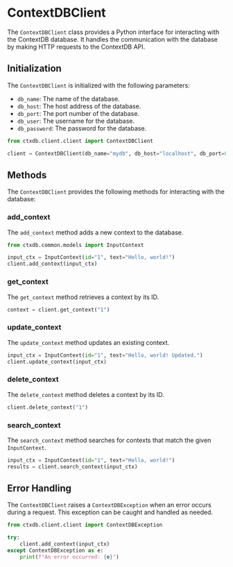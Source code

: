 # ContextDBClient

The `ContextDBClient` class provides a Python interface for interacting with the ContextDB database. It handles the communication with the database by making HTTP requests to the ContextDB API.

## Initialization

The `ContextDBClient` is initialized with the following parameters:

- `db_name`: The name of the database.
- `db_host`: The host address of the database.
- `db_port`: The port number of the database.
- `db_user`: The username for the database.
- `db_password`: The password for the database.

```python
from ctxdb.client.client import ContextDBClient

client = ContextDBClient(db_name="mydb", db_host="localhost", db_port=8000, db_user="user", db_password="password")
```

## Methods

The `ContextDBClient` provides the following methods for interacting with the database:

### add_context

The `add_context` method adds a new context to the database.

```python
from ctxdb.common.models import InputContext

input_ctx = InputContext(id="1", text="Hello, world!")
client.add_context(input_ctx)
```

### get_context

The `get_context` method retrieves a context by its ID.

```python
context = client.get_context("1")
```

### update_context

The `update_context` method updates an existing context.

```python
input_ctx = InputContext(id="1", text="Hello, world! Updated.")
client.update_context(input_ctx)
```

### delete_context

The `delete_context` method deletes a context by its ID.

```python
client.delete_context("1")
```

### search_context

The `search_context` method searches for contexts that match the given `InputContext`.

```python
input_ctx = InputContext(id="1", text="Hello, world!")
results = client.search_context(input_ctx)
```

## Error Handling

The `ContextDBClient` raises a `ContextDBException` when an error occurs during a request. This exception can be caught and handled as needed.

```python
from ctxdb.client.client import ContextDBException

try:
    client.add_context(input_ctx)
except ContextDBException as e:
    print(f"An error occurred: {e}")
```